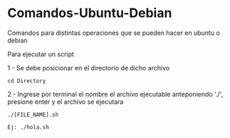 # Comandos-Ubuntu-Debian
Comandos para distintas operaciones que se pueden hacer en ubuntu o debian


Para ejecutar un script

1 - Se debe posicionar en el directorio de dicho archivo

    cd Directory
  
2 - Ingrese por terminal el nombre el archivo ejecutable anteponiendo './', presione enter y el archivo se ejecutara

    ./[FILE_NAME].sh
  
    Ej: ./hola.sh
